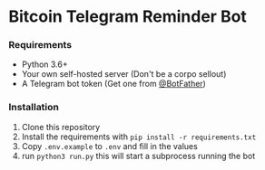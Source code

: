 # Bitcoin Telegram Reminder Bot

### Requirements

- Python 3.6+
- Your own self-hosted server (Don't be a corpo sellout)
- A Telegram bot token (Get one from [@BotFather](https://t.me/BotFather))

### Installation

1. Clone this repository
2. Install the requirements with `pip install -r requirements.txt`
3. Copy `.env.example` to `.env` and fill in the values
4. run `python3 run.py` this will start a subprocess running the bot